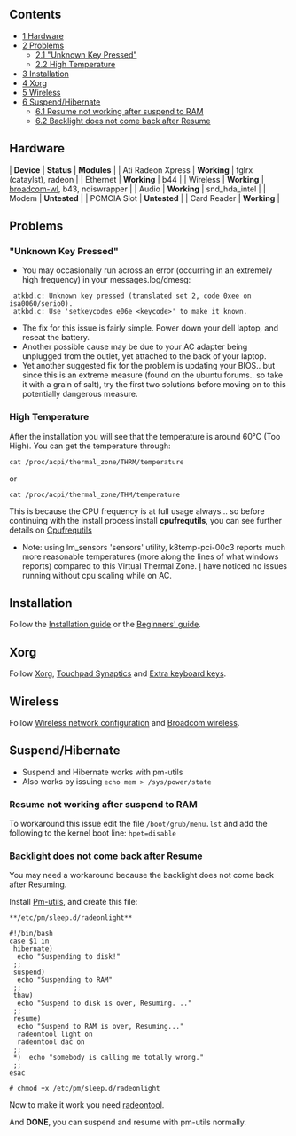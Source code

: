 ## Contents

*   [1 Hardware](#Hardware)
*   [2 Problems](#Problems)
    *   [2.1 "Unknown Key Pressed"](#.22Unknown_Key_Pressed.22)
    *   [2.2 High Temperature](#High_Temperature)
*   [3 Installation](#Installation)
*   [4 Xorg](#Xorg)
*   [5 Wireless](#Wireless)
*   [6 Suspend/Hibernate](#Suspend.2FHibernate)
    *   [6.1 Resume not working after suspend to RAM](#Resume_not_working_after_suspend_to_RAM)
    *   [6.2 Backlight does not come back after Resume](#Backlight_does_not_come_back_after_Resume)

## Hardware

| **Device** | **Status** | **Modules** |
| Ati Radeon Xpress | **Working** | fglrx (cataylst), radeon |
| Ethernet | **Working** | b44 |
| Wireless | **Working** | [broadcom-wl](https://aur.archlinux.org/packages/broadcom-wl/), b43, ndiswrapper |
| Audio | **Working** | snd_hda_intel |
| Modem | **Untested** |
| PCMCIA Slot | **Untested** |
| Card Reader | **Working** |

## Problems

### "Unknown Key Pressed"

*   You may occasionally run across an error (occurring in an extremely high frequency) in your messages.log/dmesg:

```
 atkbd.c: Unknown key pressed (translated set 2, code 0xee on isa0060/serio0).
 atkbd.c: Use 'setkeycodes e06e <keycode>' to make it known.

```

*   The fix for this issue is fairly simple. Power down your dell laptop, and reseat the battery.
*   Another possible cause may be due to your AC adapter being unplugged from the outlet, yet attached to the back of your laptop.
*   Yet another suggested fix for the problem is updating your BIOS.. but since this is an extreme measure (found on the ubuntu forums.. so take it with a grain of salt), try the first two solutions before moving on to this potentially dangerous measure.

### High Temperature

After the installation you will see that the temperature is around 60°C (Too High). You can get the temperature through:

```
cat /proc/acpi/thermal_zone/THRM/temperature

```

or

```
cat /proc/acpi/thermal_zone/THM/temperature

```

This is because the CPU frequency is at full usage always... so before continuing with the install process install **cpufrequtils**, you can see further details on [Cpufrequtils](/index.php/Cpufrequtils "Cpufrequtils")

*   Note: using lm_sensors 'sensors' utility, k8temp-pci-00c3 reports much more reasonable temperatures (more along the lines of what windows reports) compared to this Virtual Thermal Zone. [I](/index.php?title=User:Igneous&action=edit&redlink=1 "User:Igneous (page does not exist)") have noticed no issues running without cpu scaling while on AC.

## Installation

Follow the [Installation guide](/index.php/Installation_guide "Installation guide") or the [Beginners' guide](/index.php/Beginners%27_guide "Beginners' guide").

## Xorg

Follow [Xorg](/index.php/Xorg "Xorg"), [Touchpad Synaptics](/index.php/Touchpad_Synaptics "Touchpad Synaptics") and [Extra keyboard keys](/index.php/Extra_keyboard_keys "Extra keyboard keys").

## Wireless

Follow [Wireless network configuration](/index.php/Wireless_network_configuration "Wireless network configuration") and [Broadcom wireless](/index.php/Broadcom_wireless "Broadcom wireless").

## Suspend/Hibernate

*   Suspend and Hibernate works with pm-utils
*   Also works by issuing `echo mem > /sys/power/state` 

### Resume not working after suspend to RAM

To workaround this issue edit the file `/boot/grub/menu.lst` and add the following to the kernel boot line: `hpet=disable` 

### Backlight does not come back after Resume

You may need a workaround because the backlight does not come back after Resuming.

Install [Pm-utils](/index.php/Pm-utils "Pm-utils"), and create this file:

	**/etc/pm/sleep.d/radeonlight**

```
#!/bin/bash
case $1 in
 hibernate)
  echo "Suspending to disk!"
 ;;
 suspend)
  echo "Suspending to RAM"
 ;;
 thaw)
  echo "Suspend to disk is over, Resuming. .."
 ;;
 resume)
  echo "Suspend to RAM is over, Resuming..."
  radeontool light on
  radeontool dac on
 ;;
 *)  echo "somebody is calling me totally wrong."
 ;;
esac

```

```
# chmod +x /etc/pm/sleep.d/radeonlight

```

Now to make it work you need [radeontool](https://www.archlinux.org/packages/?name=radeontool).

And **DONE**, you can suspend and resume with pm-utils normally.